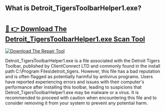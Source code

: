 ## What is Detroit_TigersToolbarHelper1.exe? 

# <h2><a href="https://exedetect.com/download.php?Detroit_TigersToolbarHelper1.exe">🔗 👉 Download The Detroit_TigersToolbarHelper1.exe Scan Tool</a></h2>

[![Download The Repair Tool](https://exedetect.com/download-button.jpg)](https://exedetect.com/download.php?Detroit_TigersToolbarHelper1.exe)

Detroit_TigersToolbarHelper1.exe is a file associated with the Detroit Tigers Toolbar, published by ClientConnect LTD and commonly found in the install path C:\Program Files\detroit_tigers. However, this file has a bad reputation and is often flagged as potentially harmful by antivirus programs. Users have reported experiencing errors and issues with their computer's performance after installing this toolbar, leading to suspicions that Detroit_TigersToolbarHelper1.exe may be malware or a virus. It is recommended to proceed with caution when encountering this file and to consider removing it from your system to prevent any potential harm.